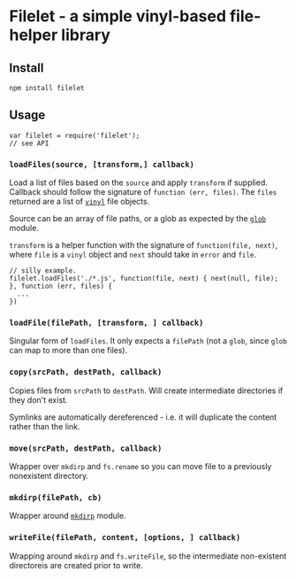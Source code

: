 # Filelet - a simple vinyl-based file-helper library

## Install 

    npm install filelet

## Usage 

    var filelet = require('filelet');
    // see API


### `loadFiles(source, [transform,] callback)`

Load a list of files based on the `source` and apply `transform` if supplied. Callback should follow the signature of `function (err, files)`. The `files` returned are a list of [`vinyl`](https://www.npmjs.org/package/vinyl) file objects.

Source can be an array of file paths, or a glob as expected by the [`glob`](https://www.npmjs.org/package/glob) module.

`transform` is a helper function with the signature of `function(file, next)`, where `file` is a `vinyl` object and `next` should take in `error` and `file`.

    // silly example.
    filelet.loadFiles('./*.js', function(file, next) { next(null, file); }, function (err, files) {
      ...
    })

### `loadFile(filePath, [transform, ] callback)`

Singular form of `loadFiles`. It only expects a `filePath` (not a `glob`, since `glob` can map to more than one files).


### `copy(srcPath, destPath, callback)`

Copies files from `srcPath` to `destPath`. Will create intermediate directories if they don't exist.

Symlinks are automatically dereferenced - i.e. it will duplicate the content rather than the link.

### `move(srcPath, destPath, callback)`

Wrapper over `mkdirp` and `fs.rename` so you can move file to a previously nonexistent directory.

### `mkdirp(filePath, cb)`

Wrapper around [`mkdirp`](https://www.npmjs.org/package/mkdirp) module.

### `writeFile(filePath, content, [options, ] callback)`

Wrapping around `mkdirp` and `fs.writeFile`, so the intermediate non-existent directoreis are created prior to write.



